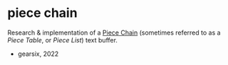 
# piece chain

Research & implementation of a [Piece Chain](https://en.wikipedia.org/wiki/Piece_table) (sometimes referred to as a *Piece Table*, or *Piece List*) text buffer.



- gearsix, 2022
